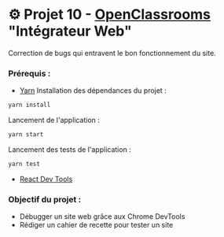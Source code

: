 # ⚙️ Projet 10 - [OpenClassrooms](https://openclassrooms.com/fr/) "Intégrateur Web"
Correction de bugs qui entravent le bon fonctionnement du site.


### Prérequis :
- [Yarn](https://classic.yarnpkg.com/en/)
Installation des dépendances du projet :

```bash
yarn install
```

Lancement de l'application :

```bash
yarn start
```

Lancement des tests de l'application :

```bash
yarn test
```
- [React Dev Tools](https://react.dev/learn/react-developer-tools)

### Objectif du projet :
- Débugger un site web grâce aux Chrome DevTools
- Rédiger un cahier de recette pour tester un site